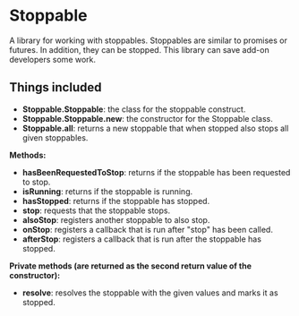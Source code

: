 # Stoppable

A library for working with stoppables. Stoppables are similar to promises or futures. In addition, they can be stopped.
This library can save add-on developers some work.

## Things included

* **Stoppable.Stoppable**: the class for the stoppable construct.
* **Stoppable.Stoppable.new**: the constructor for the Stoppable class.
* **Stoppable.all**: returns a new stoppable that when stopped also stops all given stoppables.

**Methods:**

* **hasBeenRequestedToStop**: returns if the stoppable has been requested to stop.
* **isRunning**: returns if the stoppable is running.
* **hasStopped**: returns if the stoppable has stopped.
* **stop**: requests that the stoppable stops.
* **alsoStop**: registers another stoppable to also stop.
* **onStop**: registers a callback that is run after "stop" has been called.
* **afterStop**: registers a callback that is run after the stoppable has stopped.

**Private methods (are returned as the second return value of the constructor):**

* **resolve**: resolves the stoppable with the given values and marks it as stopped.
